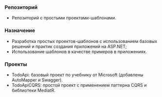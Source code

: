 ### Репозиторий
* Репозиторий с простыми проектами-шаблонами.
### Назначение
* Разработка простых проектов-шаблонов с использованием базовых решений и практик создания приложений на ASP.NET;
* Использование шаблонов в качестве примеров в приложениях.
### Проекты
* TodoApi: базовый проект по учебнику от Microsoft (добавлены AutoMapper и Swagger).
* TodoApiCQRS: простой проект с применением паттерна CQRS и библиотеки MediatR.

